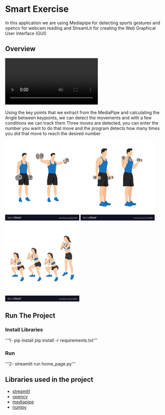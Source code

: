 # Smart Exercise
In this application we are using Mediapipe for detecting sports gestures and opencv for webcam reading and StreamLit for creating the Web Graphical User Interface (GUI)


## Overview 
![alt Text](https://github.com/meysamraz/Smart_Exercise/blob/master/src/test.mp4)

Using the key points that we extract from the MediaPipe and calculating the Angle between keypoints, we can detect the movements and with a few conditions we can track them Three moves are detected, you can enter the number you want to do that move and the program detects how many times you did that move to reach the desired number

<img src = "src/side_arises.jpg" width ="240" /> <img src = "src/standing_cruls.jpg" width ="240" /> <img src = "src/squats.jpg" width ="240" />


## Run The Project 

### Install Libraries
'''1- pip install pip install -r requirements.txt'''
### Run 
'''2- streamlit run home_page.py'''

##  Libraries used in the project

- [streamlit](https://streamlit.io/)
- [opencv](https://opencv.org/)
- [mediapipe](https://google.github.io/mediapipe/)
- [numpy](https://numpy.org/)



